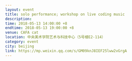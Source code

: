 ```yaml
---
layout: event
title: solo performance; workshop on live coding music
description: 
time: 2018-05-13 14:00:00 +8
endtime: 2018-05-13 19:00:00 +8
venue: CAFA cat
location: 中央美术学院艺术与科技中心（5号楼E2-114）
category: event
city: beijing
link: https://mp.weixin.qq.com/s/GM09knJ8IEF25lww2vGrgA
---
```

